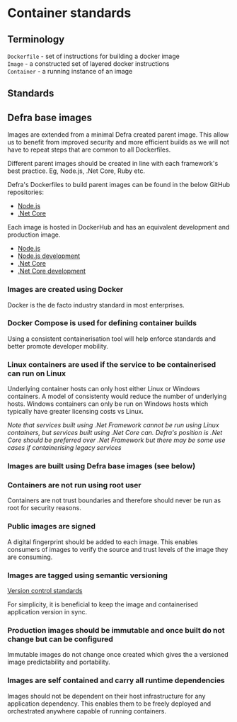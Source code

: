 # Container standards

## Terminology
`Dockerfile` - set of instructions for building a docker image  
`Image` - a constructed set of layered docker instructions  
`Container` - a running instance of an image

## Standards
## Defra base images
Images are extended from a minimal Defra created parent image.  This allow us to benefit from improved security and more efficient builds as we will not have to repeat steps that are common to all Dockerfiles.

Different parent images should be created in line with each framework's best practice.  Eg, Node.js, .Net Core, Ruby etc.

Defra's Dockerfiles to build parent images can be found in the below GitHub repositories:
- [Node.js](https://github.com/DEFRA/defra-docker-node)
- [.Net Core](https://github.com/DEFRA/defra-docker-dotnetcore)

Each image is hosted in DockerHub and has an equivalent development and production image.  

- [Node.js](https://hub.docker.com/repository/docker/defradigital/node)
- [Node.js development](https://hub.docker.com/repository/docker/defradigital/node-development)
- [.Net Core](https://hub.docker.com/repository/docker/defradigital/dotnetcore)
- [.Net Core development](https://hub.docker.com/repository/docker/defradigital/dotnetcore-development)

### Images are created using Docker
Docker is the de facto industry standard in most enterprises.

### Docker Compose is used for defining container builds
Using a consistent containerisation tool will help enforce standards and better promote developer mobility.
 
### Linux containers are used if the service to be containerised can run on Linux
Underlying container hosts can only host either Linux or Windows containers.  A model of consistenty would reduce the number of underlying hosts.  Windows containers can only be run on Windows hosts which typically have greater licensing costs vs Linux.

*Note that services built using .Net Framework cannot be run using Linux containers, but services built using .Net Core can.  Defra's position is .Net Core should be preferred over .Net Framework but there may be some use cases if containerising legacy services*

### Images are built using Defra base images (see below)
### Containers are not run using root user
Containers are not trust boundaries and therefore should never be run as root for security reasons.

### Public images are signed
A digital fingerprint should be added to each image.  This enables consumers of images to verify the source and trust levels of the image they are consuming.

### Images are tagged using semantic versioning
[Version control standards](version_control_standards.md)  

For simplicity, it is beneficial to keep the image and containerised application version in sync.

### Production images should be immutable and once built do not change but can be configured
Immutable images do not change once created which gives the a versioned image predictability and portability.

### Images are self contained and carry all runtime dependencies
Images should not be dependent on their host infrastructure for any application dependency.  This enables them to be freely deployed and orchestrated anywhere capable of running containers.

